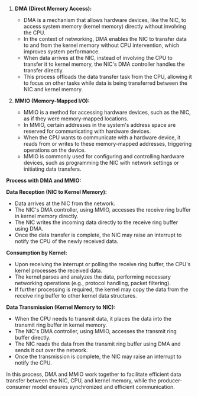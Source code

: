 1. **DMA (Direct Memory Access):**

   - DMA is a mechanism that allows hardware devices, like the NIC, to access system memory (kernel memory) directly without involving the CPU.
   - In the context of networking, DMA enables the NIC to transfer data to and from the kernel memory without CPU intervention, which improves system performance.
   - When data arrives at the NIC, instead of involving the CPU to transfer it to kernel memory, the NIC's DMA controller handles the transfer directly.
   - This process offloads the data transfer task from the CPU, allowing it to focus on other tasks while data is being transferred between the NIC and kernel memory.

2. **MMIO (Memory-Mapped I/O):**

   - MMIO is a method for accessing hardware devices, such as the NIC, as if they were memory-mapped locations.
   - In MMIO, certain addresses in the system's address space are reserved for communicating with hardware devices.
   - When the CPU wants to communicate with a hardware device, it reads from or writes to these memory-mapped addresses, triggering operations on the device.
   - MMIO is commonly used for configuring and controlling hardware devices, such as programming the NIC with network settings or initiating data transfers.

**Process with DMA and MMIO:**

**Data Reception (NIC to Kernel Memory):**

- Data arrives at the NIC from the network.
- The NIC's DMA controller, using MMIO, accesses the receive ring buffer in kernel memory directly.
- The NIC writes the incoming data directly to the receive ring buffer using DMA.
- Once the data transfer is complete, the NIC may raise an interrupt to notify the CPU of the newly received data.

**Consumption by Kernel:**

- Upon receiving the interrupt or polling the receive ring buffer, the CPU's kernel processes the received data.
- The kernel parses and analyzes the data, performing necessary networking operations (e.g., protocol handling, packet filtering).
- If further processing is required, the kernel may copy the data from the receive ring buffer to other kernel data structures.

**Data Transmission (Kernel Memory to NIC):**

- When the CPU needs to transmit data, it places the data into the transmit ring buffer in kernel memory.
- The NIC's DMA controller, using MMIO, accesses the transmit ring buffer directly.
- The NIC reads the data from the transmit ring buffer using DMA and sends it out over the network.
- Once the transmission is complete, the NIC may raise an interrupt to notify the CPU.

In this process, DMA and MMIO work together to facilitate efficient data transfer between the NIC, CPU, and kernel memory, while the producer-consumer model ensures synchronized and efficient communication.
